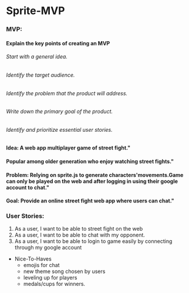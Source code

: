 # Sprite-MVP


### MVP:

#### Explain the key points of creating an MVP

  ###### Start with a general idea.
  ###### Identify the target audience.
  ###### Identify the problem that the product will address.
  ###### Write down the primary goal of the product.
  ###### Identify and prioritize essential user stories.

#### Idea: A web app multiplayer game of street fight."

#### Popular among older generation who enjoy watching street fights."

#### Problem: Relying on sprite.js to generate characters'movements.Game can only be played on the web and after logging in using their google account to chat."

#### Goal: Provide an online street fight web app where users can chat."

### User Stories:

  1. As a user, I want to be able to street fight on the web
  2. As a user, I want to be able to chat with my opponent.
  3. As a user, I want to be able to login to game easily by connecting through my google account

- Nice-To-Haves
  * emojis for chat
  * new theme song chosen by users
  * leveling up for players
  * medals/cups for winners.
